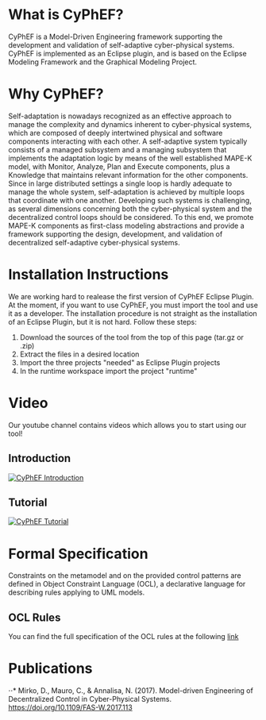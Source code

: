 # What is CyPhEF?
CyPhEF is a Model-Driven Engineering framework supporting the development and validation of self-adaptive cyber-physical systems. CyPhEF is implemented as an Eclipse plugin, and is based on the Eclipse Modeling Framework and the Graphical Modeling Project.

# Why CyPhEF?
Self-adaptation is nowadays recognized as an effective
approach to manage the complexity and dynamics inherent
to cyber-physical systems, which are composed of deeply intertwined
physical and software components interacting with each
other. A self-adaptive system typically consists of a managed
subsystem and a managing subsystem that implements the
adaptation logic by means of the well established MAPE-K model,
with Monitor, Analyze, Plan and Execute components, plus a
Knowledge that maintains relevant information for the other
components. Since in large distributed settings a single loop is
hardly adequate to manage the whole system, self-adaptation
is achieved by multiple loops that coordinate with one another.
Developing such systems is challenging, as several dimensions
concerning both the cyber-physical system and the decentralized
control loops should be considered. To this end, we promote
MAPE-K components as first-class modeling abstractions and
provide a framework supporting the design, development, and
validation of decentralized self-adaptive cyber-physical systems.

# Installation Instructions
We are working hard to realease the first version of CyPhEF Eclipse Plugin. At the moment, if you want to use CyPhEF, you must import the tool and use it as a developer. The installation procedure is not straight as the installation of an Eclipse Plugin, but it is not hard. Follow these steps:

1. Download the sources of the tool from the top of this page (tar.gz or .zip)
2. Extract the files in a desired location
3. Import the three projects "needed" as Eclipse Plugin projects
4. In the runtime workspace import the project "runtime"

# Video
Our youtube channel contains videos which allows you to start using our tool!

## Introduction

[![CyPhEF Introduction](https://image.ibb.co/eoOkXm/12.png)](https://www.youtube.com/watch?v=dx0MUcV9nJI "CyPhEF Introduction")

## Tutorial

[![CyPhEF Tutorial](https://image.ibb.co/mKnjqG/ii.png)](https://www.youtube.com/watch?v=nmg-w2kfKEA "CyPhEF Tutorial")


# Formal Specification
Constraints on the metamodel and on the provided control patterns are defined in Object Constraint Language (OCL), a
declarative language for describing rules applying to UML models.

## OCL Rules
You can find the full specification of the OCL rules at the following [link](
https://drive.google.com/file/d/1ZSJfTBcUDlBQpFoZRA0HqIF8RcusyWwj/view?usp=sharing)

# Publications

⋅⋅*  Mirko, D., Mauro, C., & Annalisa, N. (2017). Model-driven Engineering of Decentralized Control in Cyber-Physical Systems. https://doi.org/10.1109/FAS-W.2017.113
